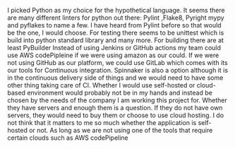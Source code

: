 I picked Python as my choice for the hypothetical language. 
It seems there are many different linters for python out there: Pylint ,Flake8, Pyright mypy and pyflakes to name a few. I have heard from Pylint before so that would be the one, I would choose. 
For testing there seems to be unittest which is build into python standard library and many more. 
For building there are at least PyBuilder 
Instead of using Jenkins or GitHub actions my team could use AWS codePipleine if we were using amazon as our could. If we were not using GitHub as our platform, we could use GitLab which comes with its our tools for Continuous integration.  Spinnaker is also a option although it is in the continuous delivery side of things and we would need to have some other thing taking care of CI.
Whether I would use self-hosted or cloud-based environment would probably not be in my hands and instead be chosen by the needs of the company I am working this project for. Whether they have servers and enough them is a question. If they do not have own servers, they would need to buy them or choose to use cloud hosting.  I do not think that it matters to me so much whether the application is self-hosted or not. As long as we are not using one of the tools that require certain clouds such as AWS codePipeline
